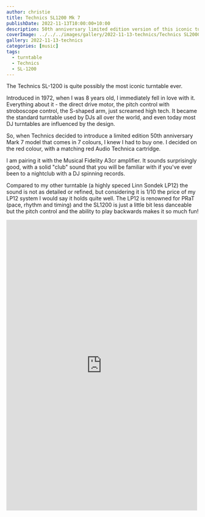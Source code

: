 ```yaml
---
author: christie
title: Technics SL1200 Mk 7
publishDate: 2022-11-13T10:00:00+10:00
description: 50th anniversary limited edition version of this iconic turntable
coverImage: ../../../images/gallery/2022-11-13-technics/Technics SL2000 Mk 7 Limited (2).jpeg
gallery: 2022-11-13-technics
categories: [music]
tags:
  - turntable
  - Technics
  - SL-1200
---
```


The Technics SL-1200 is quite possibly the most iconic turntable ever.

Introduced in 1972, when I was 8 years old, I immediately fell in love with it. Everything about it - the direct drive motor, the pitch control with stroboscope control, the S-shaped arm, just screamed high tech. It became the standard turntable used by DJs all over the world, and even today most DJ turntables are influenced by the design.

So, when Technics decided to introduce a limited edition 50th anniversary Mark 7 model that comes in 7 colours, I knew I had to buy one. I decided on the red colour, with a matching red Audio Technica cartridge.

I am pairing it with the Musical Fidelity A3cr amplifier. It sounds surprisingly good, with a solid "club" sound that you will be familiar with if you've ever been to a nightclub with a DJ spinning records.

Compared to my other turntable (a highly speced Linn Sondek LP12) the sound is not as detailed or refined, but considering it is 1/10 the price of my LP12 system I would say it holds quite well. The LP12 is renowned for PRaT (pace, rhythm and timing) and the SL1200 is just a little bit less danceable but the pitch control and the ability to play backwards makes it so much fun!

<iframe src="https://www.facebook.com/plugins/post.php?href=https%3A%2F%2Fwww.facebook.com%2Fchris1.tham%2Fposts%2Fpfbid0338r75FLcWhyKT6AJmmQm3koutWb35oM5WEViwqPjskJC41rPwqFqTEQ2zwe4X7gSl&show_text=true&width=500" width="500" height="761" style="border:none;overflow:hidden" scrolling="no" frameborder="0" allowfullscreen="true" allow="autoplay; clipboard-write; encrypted-media; picture-in-picture; web-share"></iframe>
